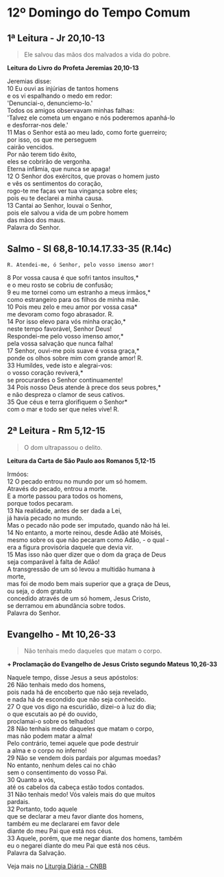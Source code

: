 # 12º Domingo do Tempo Comum

## 1ª Leitura - Jr 20,10-13

> Ele salvou das mãos dos malvados a vida do pobre.

**Leitura do Livro do Profeta Jeremias 20,10-13**

Jeremias disse:    
10 Eu ouvi as injúrias de tantos homens   
 e os vi espalhando o medo em redor:   
 'Denunciai-o, denunciemo-lo.'   
 Todos os amigos observavam minhas falhas:   
 'Talvez ele cometa um engano e nós poderemos apanhá-lo   
 e desforrar-nos dele.'    
11 Mas o Senhor está ao meu lado, como forte guerreiro;   
 por isso, os que me perseguem   
 cairão vencidos.   
 Por não terem tido êxito,   
 eles se cobrirão de vergonha.   
 Eterna infâmia, que nunca se apaga!    
12 O Senhor dos exércitos, que provas o homem justo   
 e vês os sentimentos do coração,   
 rogo-te me faças ver tua vingança sobre eles;   
 pois eu te declarei a minha causa.    
13 Cantai ao Senhor, louvai o Senhor,   
 pois ele salvou a vida de um pobre homem   
 das mãos dos maus.   
 Palavra do Senhor.

## Salmo - Sl 68,8-10.14.17.33-35 (R.14c)

`R. Atendei-me, ó Senhor, pelo vosso imenso amor!`

8 Por vossa causa é que sofri tantos insultos,*   
 e o meu rosto se cobriu de confusão;    
9 eu me tornei como um estranho a meus irmãos,*   
 como estrangeiro para os filhos de minha mãe.    
10 Pois meu zelo e meu amor por vossa casa*   
 me devoram como fogo abrasador. R.     
14 Por isso elevo para vós minha oração,*   
 neste tempo favorável, Senhor Deus!   
 Respondei-me pelo vosso imenso amor,*   
 pela vossa salvação que nunca falha!    
17 Senhor, ouvi-me pois suave é vossa graça,*   
 ponde os olhos sobre mim com grande amor! R.     
33 Humildes, vede isto e alegrai-vos:    
 o vosso coração reviverá,*   
 se procurardes o Senhor continuamente!    
34 Pois nosso Deus atende à prece dos seus pobres,*   
 e não despreza o clamor de seus cativos.    
35 Que céus e terra glorifiquem o Senhor*   
 com o mar e todo ser que neles vive! R.

## 2ª Leitura - Rm 5,12-15

> O dom ultrapassou o delito.

**Leitura da Carta de São Paulo aos Romanos 5,12-15**

Irmóos:    
12 O pecado entrou no mundo por um só homem.   
 Através do pecado, entrou a morte.   
 E a morte passou para todos os homens,   
 porque todos pecaram.    
13 Na realidade, antes de ser dada a Lei,   
 já havia pecado no mundo.   
 Mas o pecado não pode ser imputado, quando não há lei.    
14 No entanto, a morte reinou, desde Adão até Moisés,   
 mesmo sobre os que não pecaram como Adão, - o qual -   
 era a figura provisória daquele que devia vir.    
15 Mas isso não quer dizer que o dom da graça de Deus   
 seja comparável à falta de Adão!   
 A transgressão de um só levou a multidão humana à   
 morte,   
 mas foi de modo bem mais superior que a graça de Deus,   
 ou seja, o dom gratuito   
 concedido através de um só homem, Jesus Cristo,   
 se derramou em abundância sobre todos.   
 Palavra do Senhor.

## Evangelho - Mt 10,26-33

> Não tenhais medo daqueles que matam o corpo.

**+ Proclamação do Evangelho de Jesus Cristo segundo Mateus 10,26-33**

Naquele tempo, disse Jesus a seus apóstolos:    
26 Não tenhais medo dos homens,   
 pois nada há de encoberto que não seja revelado,   
 e nada há de escondido que não seja conhecido.    
27 O que vos digo na escuridão, dizei-o à luz do dia;   
 o que escutais ao pé do ouvido,   
 proclamai-o sobre os telhados!    
28 Não tenhais medo daqueles que matam o corpo,   
 mas não podem matar a alma!   
 Pelo contrário, temei aquele que pode destruir   
 a alma e o corpo no inferno!    
29 Não se vendem dois pardais por algumas moedas?   
 No entanto, nenhum deles cai no chão   
 sem o consentimento do vosso Pai.    
30 Quanto a vós,   
 até os cabelos da cabeça estão todos contados.    
31 Não tenhais medo! Vós valeis mais do que muitos    
 pardais.    
32 Portanto, todo aquele   
 que se declarar a meu favor diante dos homens,   
 também eu me declararei em favor dele   
 diante do meu Pai que está nos céus.    
33 Aquele, porém, que me negar diante dos homens, também   
 eu o negarei diante do meu Pai que está nos céus.   
 Palavra da Salvação.

Veja mais no [Liturgia Diária - CNBB](http://liturgiadiaria.cnbb.org.br/app/user/user/UserView.php?ano=2017&mes=6&dia=25)